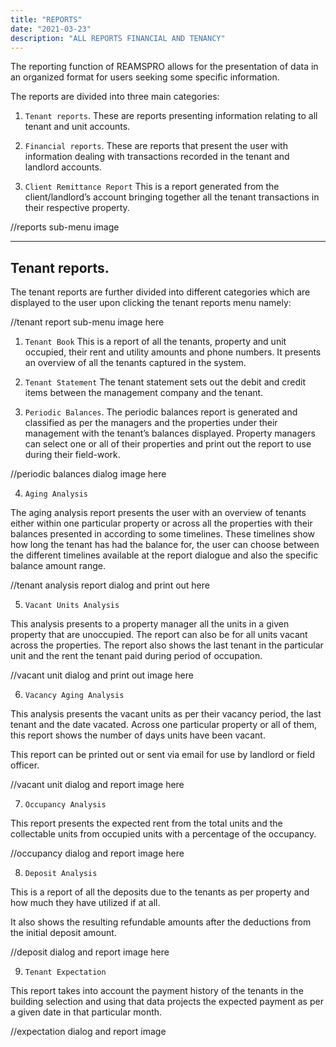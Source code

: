 ```yaml
---
title: "REPORTS"
date: "2021-03-23"
description: "ALL REPORTS FINANCIAL AND TENANCY"
---
```



The reporting function of REAMSPRO allows for the presentation of data in an organized format for users seeking some specific information. 

The reports are divided into three main categories:

1. `Tenant reports`.
These are reports presenting information relating to all tenant and unit accounts.

2. `Financial reports`.
These are reports that present the user with information dealing with transactions recorded in the tenant and landlord accounts.

3. `Client Remittance Report`
This is a report generated from the client/landlord’s account bringing together all the tenant transactions in their respective property.

//reports sub-menu image

----

## Tenant reports.

The tenant reports are further divided into different categories which are displayed to the user upon clicking the tenant reports menu namely:

//tenant report sub-menu image here

1. `Tenant Book`
This is a report of all the tenants, property and unit occupied, their rent and utility amounts and phone numbers.
It presents an overview of all the tenants captured in the system.

2. `Tenant Statement`
The tenant statement sets out the debit and credit items between the management company and the tenant.

3. `Periodic Balances`.
The periodic balances report is generated and classified as per the managers and the properties under their management with the tenant’s balances displayed.
Property managers can select one or all of their properties and print out the report to use during their field-work.

  //periodic balances dialog image here

4. `Aging Analysis`
   
The aging analysis report presents the user with an overview of tenants either within one particular property or across all the properties with their balances presented in according to some timelines.
These timelines show how long the tenant has had the balance for, the user can choose between the different timelines available at the report dialogue and also the specific balance amount range.

//tenant analysis report dialog and print out here

5. `Vacant Units Analysis`

This analysis presents to a property manager all the units in a given property that are unoccupied.
The report can also be for all units vacant across the properties.
The report also shows the last tenant in the particular unit and the rent the tenant paid during period of occupation.

//vacant unit dialog and print out image here

6. `Vacancy Aging Analysis`
   
This analysis presents the vacant units as per their vacancy period, the last tenant and the date vacated.
Across one particular property or all of them, this report shows the number of days units have been vacant.

This report can be printed out or sent via email for use by landlord or field officer.

//vacant unit dialog and report image here

7. `Occupancy Analysis`

This report presents the expected rent from the total units and the collectable units from occupied units with a percentage of the occupancy.

//occupancy dialog and report image here

8. `Deposit Analysis`

This is a report of all the deposits due to the tenants as per property and how much they have utilized if at all.

It also shows the resulting refundable amounts after the deductions from the initial deposit amount.

//deposit dialog and report image here

9. `Tenant Expectation`
    
This report takes into account the payment history of the tenants in the building selection and using that data projects the expected payment as per a given date in that particular month.

//expectation dialog and report image
